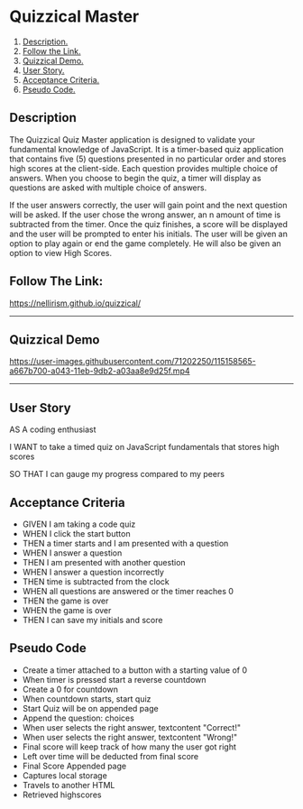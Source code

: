 


# Quizzical Master

1. [ Description. ](#desc)
2. [ Follow the Link. ](#urlz)
3. [ Quizzical Demo. ](#demo)
4. [ User Story. ](#story)
5. [ Acceptance Criteria. ](#ac)
6. [ Pseudo Code. ](#sc)

<a name="desc"></a>
## Description

The Quizzical Quiz Master application is designed to validate your fundamental knowledge of JavaScript. It is a timer-based quiz application that contains five (5) questions presented in no particular order and stores high scores at the client-side. Each question provides multiple choice of answers. When you choose to begin the quiz, a timer will display as questions are asked with multiple choice of answers. 

If the user answers correctly, the user will gain point and the next question will be asked. If the user chose the wrong answer, an n amount of time is subtracted from the timer. Once the quiz finishes, a score will be displayed and the user will be prompted to enter his initials. The user will be given an option to play again or end the game completely. He will also be given an option to view High Scores.  



<a name="urlz"></a>
## Follow The Link:

https://nellirism.github.io/quizzical/

****************************************

<a name="demo"></a>
## Quizzical Demo

https://user-images.githubusercontent.com/71202250/115158565-a667b700-a043-11eb-9db2-a03aa8e9d25f.mp4

****************************************

<a name="story"></a>
## User Story

AS A coding enthusiast

I WANT to take a timed quiz on JavaScript fundamentals that stores high scores

SO THAT I can gauge my progress compared to my peers


<a name="ac"></a>
## Acceptance Criteria

* GIVEN I am taking a code quiz
* WHEN I click the start button
* THEN a timer starts and I am presented with a question
* WHEN I answer a question
* THEN I am presented with another question
* WHEN I answer a question incorrectly
* THEN time is subtracted from the clock
* WHEN all questions are answered or the timer reaches 0
* THEN the game is over
* WHEN the game is over
* THEN I can save my initials and score

<a name="sc"></a>
## Pseudo Code

* Create a timer attached to a button with a starting value of 0
* When timer is pressed start a reverse countdown
* Create a 0 for countdown 
* When countdown starts, start quiz
* Start Quiz will be on appended page
* Append the question: choices
* When user selects the right answer, textcontent "Correct!"
* When user selects the right answer, textcontent "Wrong!"
* Final score will keep track of how many the user got right 
* Left over time will be deducted from final score 
* Final Score Appended page 
* Captures local storage
* Travels to another HTML
* Retrieved highscores




